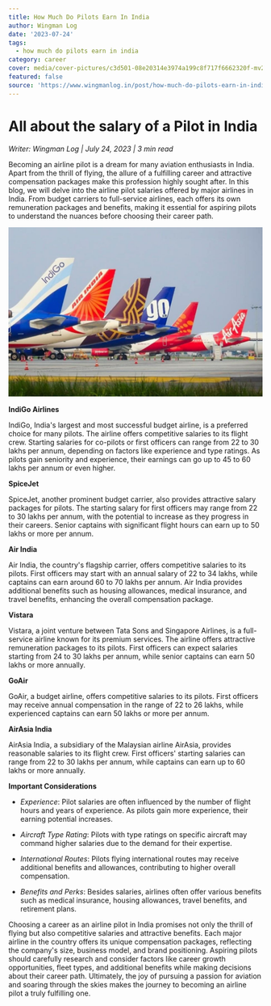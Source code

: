 ```yaml
---
title: How Much Do Pilots Earn In India
author: Wingman Log
date: '2023-07-24'
tags:
  - how much do pilots earn in india
category: career
cover: media/cover-pictures/c3d501-08e20314e3974a199c8f717f6662320f-mv2-97222816.jpg
featured: false
source: 'https://www.wingmanlog.in/post/how-much-do-pilots-earn-in-india'
---
```


# All about the salary of a Pilot in India

*Writer: Wingman Log | July 24, 2023 | 3 min read*

Becoming an airline pilot is a dream for many aviation enthusiasts in India. Apart from the thrill of flying, the allure of a fulfilling career and attractive compensation packages make this profession highly sought after. In this blog, we will delve into the airline pilot salaries offered by major airlines in India. From budget carriers to full-service airlines, each offers its own remuneration packages and benefits, making it essential for aspiring pilots to understand the nuances before choosing their career path.

![img](media/blog-media/c3d501-4779d5daae464bbc9b37b6bf7c805720-mv2-2438d9d2.jpg)

**IndiGo Airlines**  

IndiGo, India's largest and most successful budget airline, is a preferred choice for many pilots. The airline offers competitive salaries to its flight crew. Starting salaries for co-pilots or first officers can range from 22 to 30 lakhs per annum, depending on factors like experience and type ratings. As pilots gain seniority and experience, their earnings can go up to 45 to 60 lakhs per annum or even higher.

**SpiceJet**

SpiceJet, another prominent budget carrier, also provides attractive salary packages for pilots. The starting salary for first officers may range from 22 to 30 lakhs per annum, with the potential to increase as they progress in their careers. Senior captains with significant flight hours can earn up to 50 lakhs or more per annum.

**Air India**  

Air India, the country's flagship carrier, offers competitive salaries to its pilots. First officers may start with an annual salary of 22 to 34 lakhs, while captains can earn around 60 to 70 lakhs per annum. Air India provides additional benefits such as housing allowances, medical insurance, and travel benefits, enhancing the overall compensation package.

**Vistara**

Vistara, a joint venture between Tata Sons and Singapore Airlines, is a full-service airline known for its premium services. The airline offers attractive remuneration packages to its pilots. First officers can expect salaries starting from 24 to 30 lakhs per annum, while senior captains can earn 50 lakhs or more annually.

**GoAir**

GoAir, a budget airline, offers competitive salaries to its pilots. First officers may receive annual compensation in the range of 22 to 26 lakhs, while experienced captains can earn 50 lakhs or more per annum.

**AirAsia India**

AirAsia India, a subsidiary of the Malaysian airline AirAsia, provides reasonable salaries to its flight crew. First officers' starting salaries can range from 22 to 30 lakhs per annum, while captains can earn up to 60 lakhs or more annually.

**Important Considerations**

*   *Experience*: Pilot salaries are often influenced by the number of flight hours and years of experience. As pilots gain more experience, their earning potential increases.

*   *Aircraft Type Rating*: Pilots with type ratings on specific aircraft may command higher salaries due to the demand for their expertise.

*   *International Routes*: Pilots flying international routes may receive additional benefits and allowances, contributing to higher overall compensation.

*   *Benefits and Perks*: Besides salaries, airlines often offer various benefits such as medical insurance, housing allowances, travel benefits, and retirement plans.

Choosing a career as an airline pilot in India promises not only the thrill of flying but also competitive salaries and attractive benefits. Each major airline in the country offers its unique compensation packages, reflecting the company's size, business model, and brand positioning. Aspiring pilots should carefully research and consider factors like career growth opportunities, fleet types, and additional benefits while making decisions about their career path. Ultimately, the joy of pursuing a passion for aviation and soaring through the skies makes the journey to becoming an airline pilot a truly fulfilling one.
